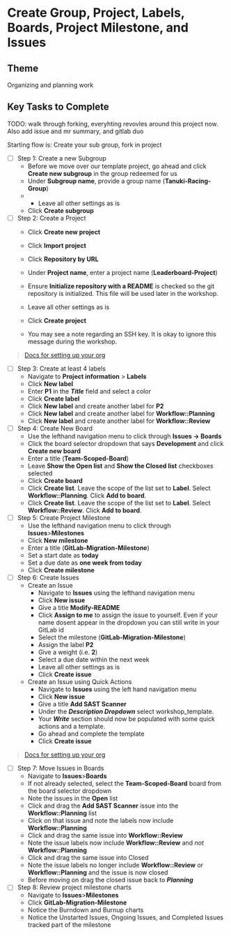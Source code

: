 # Create Group, Project, Labels, Boards, Project Milestone, and Issues

## Theme

Organizing and planning work

## Key Tasks to Complete

TODO: walk through forking, everyhting revovles around this project now. Also add issue and mr summary, and gitlab duo

Starting flow is: Create your sub group, fork in project

* [ ] Step 1: Create a new Subgroup
  * Before we move over our template project, go ahead and click **Create new subgroup** in the group redeemed for us
  * Under **Subgroup name**, provide a group name (**Tanuki-Racing-Group**)
  * * Leave all other settings as is
  * Click **Create subgroup**
* [ ] Step 2: Create a Project
  * Click **Create new project**
  * Click **Import project**
  * Click **Repository by URL**


  * Under **Project name**, enter a project name (**Leaderboard-Project**)
  * Ensure **Initialize repository with a README** is checked so the git repository is initialized. This file will be used later in the workshop.
  * Leave all other settings as is
  * Click **Create project**
  * You may see a note regarding an SSH key. It is okay to ignore this message during the workshop.

> [Docs for setting up your org](https://docs.gitlab.com/ee/topics/set_up_organization.html)

* [ ] Step 3: Create at least 4 labels
  * Navigate to **Project information** > **Labels**
  * Click **New label**
  * Enter **P1** in the ***Title*** field and select a color
  * Click **Create label**
  * Click **New label** and create another label for **P2**
  * Click **New label** and create another label for **Workflow::Planning**
  * Click **New label** and create another label for **Workflow::Review**
* [ ] Step 4: Create New Board
  * Use the lefthand navigation menu to click through **Issues -> Boards**
  * Click the board selector dropdown that says **Development** and click **Create new board**
  * Enter a title (**Team-Scoped-Board**)
  * Leave **Show the Open list** and **Show the Closed list** checkboxes selected
  * Click **Create board**
  * Click **Create list**. Leave the scope of the list set to **Label**. Select **Workflow::Planning**. Click **Add to board**.
  * Click **Create list**. Leave the scope of the list set to **Label**. Select **Workflow::Review**. Click **Add to board**.
* [ ] Step 5: Create Project Milestone
  * Use the lefthand navigation menu to click through **Issues**>**Milestones**
  * Click **New milestone**
  * Enter a title (**GitLab-Migration-Milestone**)
  * Set a start date as **today**
  * Set a due date as **one week from today**
  * Click **Create milestone**
* [ ] Step 6: Create Issues
  * Create an Issue
    * Navigate to **Issues** using the lefthand navigation menu
    * Click **New issue**
    * Give a title **Modify-README**
    * Click **Assign to me** to assign the issue to yourself. Even if your name dosent appear in the dropdown you can still write in your GitLab id
    * Select the milestone (**GitLab-Migration-Milestone**)
    * Assign the label **P2**
    * Give a weight (i.e. **2**)
    * Select a due date within the next week
    * Leave all other settings as is
    * Click **Create issue**
  * Create an Issue using Quick Actions
    * Navigate to **Issues** using the left hand navigation menu
    * Click **New issue**
    * Give a title **Add SAST Scanner**
    * Under the ***Description Dropdown*** select workshop_template.
    * Your ***Write*** section should now be populated with some quick actions and a template. 
    * Go ahead and complete the template
    * Click **Create issue**

> [Docs for setting up your org](https://docs.gitlab.com/ee/user/project/quick_actions.html)


* [ ] Step 7: Move Issues in Boards
  * Navigate to **Issues**>**Boards**
  * If not already selected, select the **Team-Scoped-Board** board from the board selector dropdown
  * Note the issues in the **Open** list
  * Click and drag the **Add SAST Scanner** issue into the **Workflow::Planning** list
  * Click on that issue and note the labels now include **Workflow::Planning**
  * Click and drag the same issue into **Workflow::Review**
  * Note the issue labels now include **Workflow::Review** and *not* **Workflow::Planning**
  * Click and drag the same issue into Closed
  * Note the issue labels no longer include **Workflow::Review** or **Workflow::Planning** and the issue is now closed
  * Before moving on drag the closed issue back to ***Planning***
* [ ] Step 8: Review project milestone charts
  * Navigate to **Issues**>**Milestones**
  * Click **GitLab-Migration-Milestone**
  * Notice the Burndown and Burnup charts
  * Notice the Unstarted Issues, Ongoing Issues, and Completed Issues tracked part of the milestone
